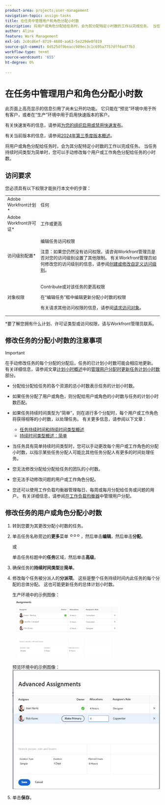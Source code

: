 ```yaml
---
product-area: projects;user-management
navigation-topic: assign-tasks
title: 在任务中管理用户和角色分配小时数
description: 将用户或角色分配给任务时，会为其分配特定小时数的工作以完成任务。 当任务持续时间类型为简单时，您可以手动修改每个用户或工作角色分配给任务的小时数。
author: Alina
feature: Work Management
exl-id: 2c0cd6ef-8719-4680-aa63-5e229de0f819
source-git-commit: 0d525df9beacc989ec3c1c695a7757dff0ad77b3
workflow-type: tm+mt
source-wordcount: '655'
ht-degree: 0%

---
```


# 在任务中管理用户和角色分配小时数

<span class="preview">此页面上高亮显示的信息引用了尚未公开的功能。 它只能在“预览”环境中用于所有客户，或者在“生产”环境中用于启用快速版本的客户。</span>

<span class="preview">有关快速发布的信息，请参阅[为您的组织启用或禁用快速发布](/help/quicksilver/administration-and-setup/set-up-workfront/configure-system-defaults/enable-fast-release-process.md)。</span>

<span class="preview">有关当前版本的信息，请参阅[2024年第三季度版本概述](/help/quicksilver/product-announcements/product-releases/24-q3-release-activity/24-q3-release-overview.md)。</span>

将用户或角色分配给任务时，会为其分配特定小时数的工作以完成任务。 当任务持续时间类型为简单时，您可以手动修改每个用户或工作角色分配给任务的小时数。

## 访问要求

您必须具有以下权限才能执行本文中的步骤：

<table style="table-layout:auto"> 
 <col> 
 <col> 
 <tbody> 
  <tr> 
   <td role="rowheader">Adobe Workfront计划*</td> 
   <td> <p>任何</p> </td> 
  </tr> 
  <tr> 
   <td role="rowheader">Adobe Workfront许可证*</td> 
   <td> <p>工作或更高</p> </td> 
  </tr> 
  <tr> 
   <td role="rowheader">访问级别配置*</td> 
   <td> <p>编辑任务访问权限</p> <p>注意：如果您仍然没有访问权限，请咨询Workfront管理员是否对您的访问级别设置了其他限制。 有关Workfront管理员如何修改您的访问级别的信息，请参阅<a href="../../../administration-and-setup/add-users/configure-and-grant-access/create-modify-access-levels.md" class="MCXref xref">创建或修改自定义访问级别</a>。</p> </td> 
  </tr> 
  <tr> 
   <td role="rowheader">对象权限</td> 
   <td> <p>Contribute或对该任务的更高权限</p> <p>在“编辑任务”框中编辑更新分配小时数的权限</p> <p>有关请求其他访问权限的信息，请参阅<a href="../../../workfront-basics/grant-and-request-access-to-objects/request-access.md" class="MCXref xref">请求访问对象</a>。</p> </td> 
  </tr> 
 </tbody> 
</table>

&#42;要了解您拥有什么计划、许可证类型或访问权限，请与Workfront管理员联系。

## 修改任务的分配小时数的注意事项

>[!IMPORTANT]
>
>在手动修改任务的每个分配的分配后，任务的已计划小时数可能会相应地更新。 有关详细信息，请参阅文章[计划小时概述](../../../manage-work/tasks/task-information/planned-hours.md)中的[管理用户分配时更新任务计划小时数](../../../manage-work/tasks/task-information/planned-hours.md#update)部分。

* 分配给分配给任务的各个资源的总小时数表示任务的计划小时数。
* 如果任务分配了用户或角色，则分配给用户或角色的小时数与任务的计划小时数匹配。
* 如果任务持续时间类型为“简单”，则在进行多个分配时，每个用户或工作角色将获得相等的小时数，以处理任务。 有关更多信息，请参阅以下文章：

   * [任务持续时间和持续时间类型概述](../../../manage-work/tasks/taskdurtn/task-duration-and-duration-type.md)
   * [持续时间类型概述：简单](../../../manage-work/tasks/taskdurtn/simple-duration-type.md)

* 当任务具有简单持续时间类型时，您可以手动更改每个用户或工作角色的分配小时数，以指示某些任务分配人可能比其他任务分配人有更多的时间处理任务。
* 您无法修改分配给分配给任务的团队的小时数。
* 您无法手动修改问题的用户或工作角色分配。
* 您还可以使用工作负载均衡器管理每日、每周或每月分配给任务或问题的用户。 有关详细信息，请参阅[在工作负载均衡器](../../../resource-mgmt/workload-balancer/manage-user-allocations-workload-balancer.md)中管理用户分配。

## 修改任务的用户或角色分配小时数

1. 转到您要为其更改分配小时数的任务。
1. 单击任务名称旁边的&#x200B;**更多**&#x200B;菜单![](assets/qs-more-icon-on-an-object.png)，然后单击&#x200B;**编辑**，然后单击&#x200B;**分配**。

   或

   单击任务标题中的&#x200B;**任务**&#x200B;区域，然后单击&#x200B;**高级**。

1. 确保任务的&#x200B;**持续时间类型**&#x200B;是&#x200B;**简单**。
1. 修改每个任务被分派人的&#x200B;**分派项**。 这些是整个任务持续时间内此任务的每个分配的总体分配。 这也可能更新任务的总体计划小时数。

   生产环境中的示例图像：
   ![](assets/advanced-assignments-simple-duration-multiple-resources-nwe-350x198.png)

   <span class="preview">预览环境中的示例图像：</span>
   ![修改分配](assets/advanced-assignments-duration-type-allocations.png)

1. 单击&#x200B;**保存**。
